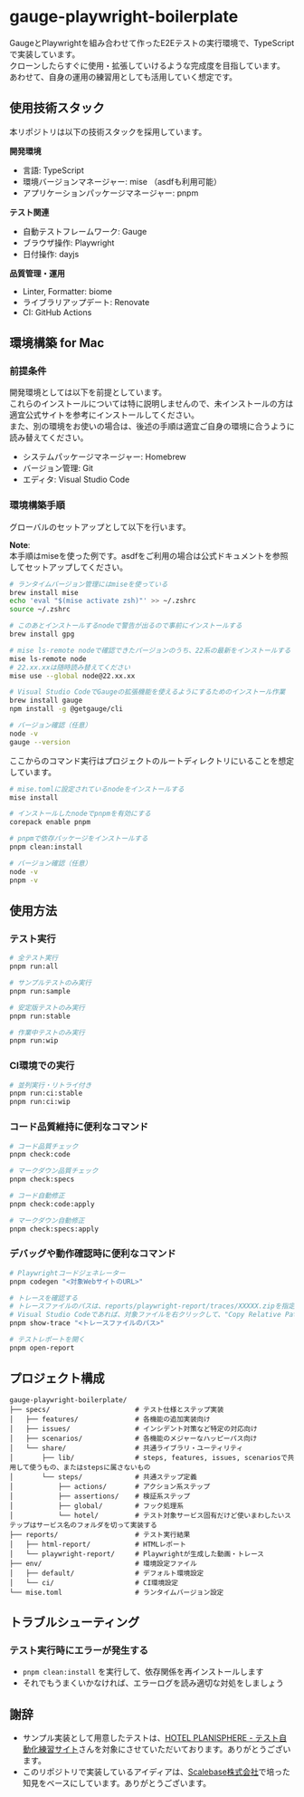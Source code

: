 # gauge-playwright-boilerplate

GaugeとPlaywrightを組み合わせて作ったE2Eテストの実行環境で、TypeScriptで実装しています。  
クローンしたらすぐに使用・拡張していけるような完成度を目指しています。  
あわせて、自身の運用の練習用としても活用していく想定です。

## 使用技術スタック

本リポジトリは以下の技術スタックを採用しています。

**開発環境**
- 言語: TypeScript
- 環境バージョンマネージャー: mise （asdfも利用可能）
- アプリケーションパッケージマネージャー: pnpm

**テスト関連**
- 自動テストフレームワーク: Gauge
- ブラウザ操作: Playwright
- 日付操作: dayjs

**品質管理・運用**
- Linter, Formatter: biome
- ライブラリアップデート: Renovate
- CI: GitHub Actions

## 環境構築 for Mac

### 前提条件

開発環境としては以下を前提としています。  
これらのインストールについては特に説明しませんので、未インストールの方は適宜公式サイトを参考にインストールしてください。  
また、別の環境をお使いの場合は、後述の手順は適宜ご自身の環境に合うように読み替えてください。

- システムパッケージマネージャー: Homebrew
- バージョン管理: Git
- エディタ: Visual Studio Code

### 環境構築手順

グローバルのセットアップとして以下を行います。

**Note**:  
本手順はmiseを使った例です。asdfをご利用の場合は公式ドキュメントを参照してセットアップしてください。

```sh
# ランタイムバージョン管理にはmiseを使っている
brew install mise
echo 'eval "$(mise activate zsh)"' >> ~/.zshrc
source ~/.zshrc

# このあとインストールするnodeで警告が出るので事前にインストールする
brew install gpg

# mise ls-remote nodeで確認できたバージョンのうち、22系の最新をインストールする
mise ls-remote node
# 22.xx.xxは随時読み替えてください
mise use --global node@22.xx.xx

# Visual Studio CodeでGaugeの拡張機能を使えるようにするためのインストール作業
brew install gauge
npm install -g @getgauge/cli

# バージョン確認（任意）
node -v
gauge --version
```

ここからのコマンド実行はプロジェクトのルートディレクトリにいることを想定しています。

```sh
# mise.tomlに設定されているnodeをインストールする
mise install

# インストールしたnodeでpnpmを有効にする
corepack enable pnpm

# pnpmで依存パッケージをインストールする
pnpm clean:install

# バージョン確認（任意）
node -v
pnpm -v
```

## 使用方法

### テスト実行

```sh
# 全テスト実行
pnpm run:all

# サンプルテストのみ実行
pnpm run:sample

# 安定版テストのみ実行
pnpm run:stable

# 作業中テストのみ実行
pnpm run:wip
```

### CI環境での実行

```sh
# 並列実行・リトライ付き
pnpm run:ci:stable
pnpm run:ci:wip
```

### コード品質維持に便利なコマンド

```sh
# コード品質チェック
pnpm check:code

# マークダウン品質チェック
pnpm check:specs

# コード自動修正
pnpm check:code:apply

# マークダウン自動修正
pnpm check:specs:apply
```

### デバッグや動作確認時に便利なコマンド

```sh
# Playwrightコードジェネレーター
pnpm codegen "<対象WebサイトのURL>"

# トレースを確認する
# トレースファイルのパスは、reports/playwright-report/traces/XXXXX.zipを指定する
# Visual Studio Codeであれば、対象ファイルを右クリックして、"Copy Relative Path"を選ぶと便利
pnpm show-trace "<トレースファイルのパス>"

# テストレポートを開く
pnpm open-report
```

## プロジェクト構成

```
gauge-playwright-boilerplate/
├── specs/                     # テスト仕様とステップ実装
│   ├── features/              # 各機能の追加実装向け
│   ├── issues/                # インシデント対策など特定の対応向け
│   ├── scenarios/             # 各機能のメジャーなハッピーパス向け
│   └── share/                 # 共通ライブラリ・ユーティリティ
│       ├── lib/               # steps, features, issues, scenariosで共用して使うもの、またはstepsに属さないもの
│       └── steps/             # 共通ステップ定義
│           ├── actions/       # アクション系ステップ
│           ├── assertions/    # 検証系ステップ
│           ├── global/        # フック処理系
│           └── hotel/         # テスト対象サービス固有だけど使いまわしたいステップはサービス名のフォルダを切って実装する
├── reports/                   # テスト実行結果
│   ├── html-report/           # HTMLレポート
│   └── playwright-report/     # Playwrightが生成した動画・トレース
├── env/                       # 環境設定ファイル
│   ├── default/               # デフォルト環境設定
│   └── ci/                    # CI環境設定
└── mise.toml                  # ランタイムバージョン設定
```

## トラブルシューティング

### テスト実行時にエラーが発生する

- `pnpm clean:install` を実行して、依存関係を再インストールします
- それでもうまくいかなければ、エラーログを読み適切な対処をしましょう

## 謝辞

- サンプル実装として用意したテストは、[HOTEL PLANISPHERE \- テスト自動化練習サイト](https://hotel-example-site.takeyaqa.dev/ja/index.html)さんを対象にさせていただいております。ありがとうございます。
- このリポジトリで実装しているアイディアは、[Scalebase株式会社](https://scalebase.co.jp/)で培った知見をベースにしています。ありがとうございます。
